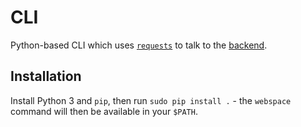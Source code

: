 # CLI
Python-based CLI which uses [`requests`](https://2.python-requests.org/en/master/) to talk to the
[backend](../webspaced/).

## Installation
Install Python 3 and `pip`, then run `sudo pip install .` - the `webspace` command will then be available in your
`$PATH`.
